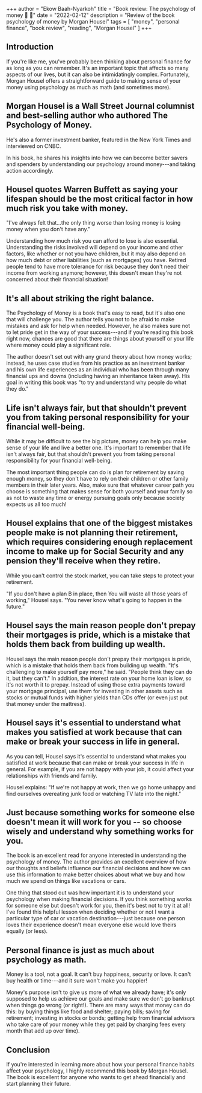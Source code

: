 +++
author = "Ekow Baah-Nyarkoh"
title = "Book review: The psychology of money 🧠 💸"
date = "2022-02-12"
description = "Review of the book psychology of money by Morgan Housel"
tags = [
    "money",
    "personal finance",
    "book review",
    "reading",
    "Morgan Housel"
]
+++

## Introduction

If you're like me, you've probably been thinking about personal finance for as long as you can remember. It's an important topic that affects so many aspects of our lives, but it can also be intimidatingly complex. Fortunately, Morgan Housel offers a straightforward guide to making sense of your money using psychology as much as math (and sometimes more).

## Morgan Housel is a Wall Street Journal columnist and best-selling author who authored The Psychology of Money.

He's also a former investment banker, featured in the New York Times and interviewed on CNBC.

In his book, he shares his insights into how we can become better savers and spenders by understanding our psychology around money---and taking action accordingly.

## Housel quotes Warren Buffett as saying your lifespan should be the most critical factor in how much risk you take with money.

"I've always felt that...the only thing worse than losing money is losing money when you don't have any."

Understanding how much risk you can afford to lose is also essential. Understanding the risks involved will depend on your income and other factors, like whether or not you have children, but it may also depend on how much debt or other liabilities (such as mortgages) you have. Retired people tend to have more tolerance for risk because they don't need their income from working anymore; however, this doesn't mean they're not concerned about their financial situation!

## It's all about striking the right balance.

The Psychology of Money is a book that's easy to read, but it's also one that will challenge you. The author tells you not to be afraid to make mistakes and ask for help when needed. However, he also makes sure not to let pride get in the way of your success---and if you're reading this book right now, chances are good that there are things about yourself or your life where money could play a significant role.

The author doesn't set out with any grand theory about how money works; instead, he uses case studies from his practice as an investment banker and his own life experiences as an individual who has been through many financial ups and downs (including having an inheritance taken away). His goal in writing this book was "to try and understand why people do what they do."

## Life isn't always fair, but that shouldn't prevent you from taking personal responsibility for your financial well-being.

While it may be difficult to see the big picture, money can help you make sense of your life and live a better one. It's important to remember that life isn't always fair, but that shouldn't prevent you from taking personal responsibility for your financial well-being.

The most important thing people can do is plan for retirement by saving enough money, so they don't have to rely on their children or other family members in their later years. Also, make sure that whatever career path you choose is something that makes sense for both yourself and your family so as not to waste any time or energy pursuing goals only because society expects us all too much!

## Housel explains that one of the biggest mistakes people make is not planning their retirement, which requires considering enough replacement income to make up for Social Security and any pension they'll receive when they retire.

While you can't control the stock market, you can take steps to protect your retirement.

"If you don't have a plan B in place, then You will waste all those years of working," Housel says. "You never know what's going to happen in the future."

## Housel says the main reason people don't prepay their mortgages is pride, which is a mistake that holds them back from building up wealth.

Housel says the main reason people don't prepay their mortgages is pride, which is a mistake that holds them back from building up wealth. "It's challenging to make yourself pay more," he said. "People think they can do it, but they can't." In addition, the interest rate on your home loan is low, so it's not worth it to prepay. Instead of using those extra payments toward your mortgage principal, use them for investing in other assets such as stocks or mutual funds with higher yields than CDs offer (or even just put that money under the mattress).

## Housel says it's essential to understand what makes you satisfied at work because that can make or break your success in life in general.

As you can tell, Housel says it's essential to understand what makes you satisfied at work because that can make or break your success in life in general. For example, if you are not happy with your job, it could affect your relationships with friends and family.

Housel explains: "If we're not happy at work, then we go home unhappy and find ourselves overeating junk food or watching TV late into the night."

## Just because something works for someone else doesn't mean it will work for you -- so choose wisely and understand why something works for you.

The book is an excellent read for anyone interested in understanding the psychology of money. The author provides an excellent overview of how our thoughts and beliefs influence our financial decisions and how we can use this information to make better choices about what we buy and how much we spend on things like vacations or cars.

One thing that stood out was how important it is to understand your psychology when making financial decisions. If you think something works for someone else but doesn't work for you, then it's best not to try it at all! I've found this helpful lesson when deciding whether or not I want a particular type of car or vacation destination---just because one person loves their experience doesn't mean everyone else would love theirs equally (or less).

## Personal finance is just as much about psychology as math.

Money is a tool, not a goal. It can't buy happiness, security or love. It can't buy health or time---and it sure won't make you happier!

Money's purpose isn't to give us more of what we already have; it's only supposed to help us achieve our goals and make sure we don't go bankrupt when things go wrong (or right!). There are many ways that money can do this: by buying things like food and shelter; paying bills; saving for retirement; investing in stocks or bonds; getting help from financial advisors who take care of your money while they get paid by charging fees every month that add up over time).

## Conclusion

If you're interested in learning more about how your personal finance habits affect your psychology, I highly recommend this book by Morgan Housel. The book is excellent for anyone who wants to get ahead financially and start planning their future.
